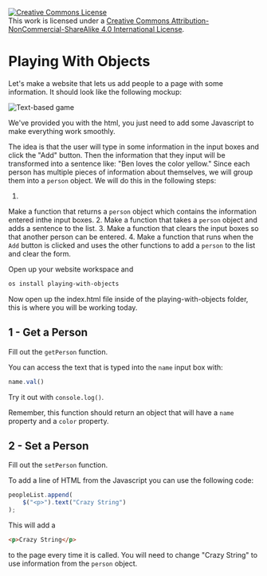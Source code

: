 <a rel="license" href="http://creativecommons.org/licenses/by-nc-sa/4.0/"><img alt="Creative Commons License" style="border-width:0" src="https://i.creativecommons.org/l/by-nc-sa/4.0/88x31.png" /></a><br />This work is licensed under a <a rel="license" href="http://creativecommons.org/licenses/by-nc-sa/4.0/">Creative Commons Attribution-NonCommercial-ShareAlike 4.0 International License</a>.


Playing With Objects
================
Let's make a website that lets us add people to a page with some information.
It should look like the following mockup:

![Text-based game](http://i.imgur.com/qjLIY4F.png)

We've provided you with the html, you just need to add some Javascript to make
everything work smoothly.

The idea is that the user will type in some information in the input boxes and
click the "Add" button. Then the information that they input will be transformed
into a sentence like: "Ben loves the color yellow." Since each person has multiple
pieces of information about themselves,
we will group them into a `person` object.  We will do this in the following steps:

1. 
Make a function that returns a `person` object which contains the information
entered inthe input boxes. 
2. 
Make a function that takes a `person` object and adds a sentence to the list.
3. 
Make a function that clears the input boxes so that another person can be entered.
4. 
Make a function that runs when the `Add` button is clicked and uses the other
functions to add a `person` to the list and clear the form.

Open up your website workspace and

```bash
os install playing-with-objects
```

Now open up the index.html file inside of the playing-with-objects folder,
this is where you will be working today.

1 - Get a Person
-------------------
Fill out the `getPerson` function.

You can access the text that is typed into
the `name` input box with:

```js
name.val()
```

Try it out with `console.log()`.

Remember, this function should return an object that will have a `name` property
and a `color` property.

2 - Set a Person
-------------------
Fill out the `setPerson` function.

To add a line of HTML from the Javascript you can use the following code:
```js
peopleList.append(
    $("<p>").text("Crazy String")
);
```
This will add a 
```html
<p>Crazy String</p>
```
to the page every time it is called.  You will need to change "Crazy String" to
use information from the `person` object.